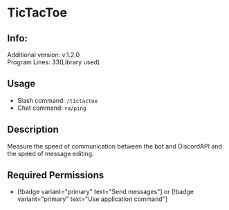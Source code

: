# TicTacToe

## Info:

Additional version: v.1.2.0<br>
Program Lines: 33(Library used)

## Usage

- Slash command: `/tictactoe`
- Chat command: `ra/ping`

## Description

Measure the speed of communication between the bot and DiscordAPI and the speed of message editing.

## Required Permissions

- [!badge variant="primary" text="Send messages"] or [!badge variant="primary" text="Use application command"]
